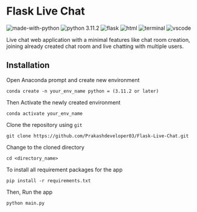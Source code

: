 # Flask Live Chat
![made-with-python](https://img.shields.io/badge/Made%20with-Python-1f425f.svg)
![python 3.11.2](https://img.shields.io/badge/Python-3.11.2-blue.svg)
![flask](https://img.shields.io/badge/Flask-grey?logo=flask&logoColor=white)
![html](https://img.shields.io/badge/HTML5-E34F26?logo=html5&logoColor=white)
![terminal](https://img.shields.io/badge/Windows%20Terminal-4D4D4D?logo=windows%20terminal&logoColor=white)
![vscode](https://img.shields.io/badge/Visual_Studio_Code-0078D4?logo=visual%20studio%20code&logoColor=white)

Live chat web application with a minimal features like chat room creation, joining already created chat room and live chatting with multiple users.

## Installation
Open Anaconda prompt and create new environment
```
conda create -n your_env_name python = (3.11.2 or later)
```
Then Activate the newly created environment
```
conda activate your_env_name
```
Clone the repository using `git`
```
git clone https://github.com/Prakashdeveloper03/Flask-Live-Chat.git
```
Change to the cloned directory
```
cd <directory_name>
```
To install all requirement packages for the app
```
pip install -r requirements.txt
```
Then, Run the app
```
python main.py
```
